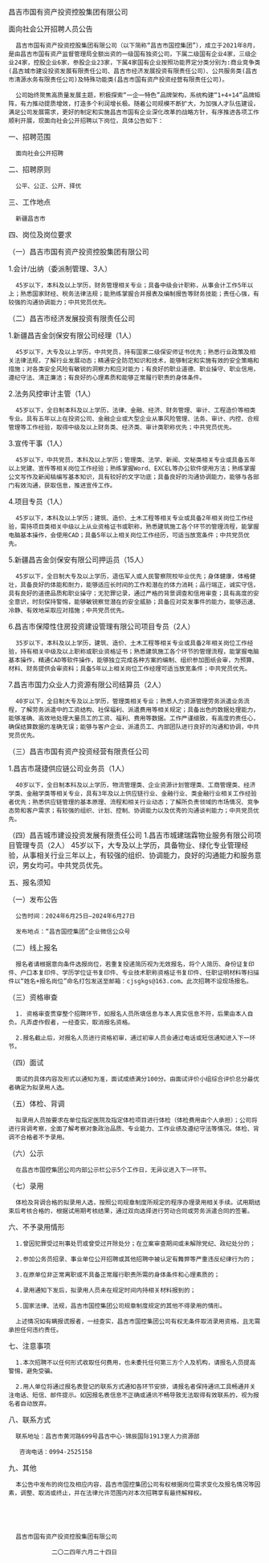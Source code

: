 昌吉市国有资产投资控股集团有限公司

面向社会公开招聘人员公告



      昌吉市国有资产投资控股集团有限公司（以下简称“昌吉市国控集团”），成立于2021年8月，是由昌吉市国有资产监督管理局全额出资的一级国有独资公司，下属二级国有企业4家，三级企业24家，控股企业6家，参股企业23家，下属4家国有企业按照功能界定分类分别为:商业竞争类(昌吉城市建设投资发展有限责任公司、昌吉市经济发展投资有限责任公司）、公共服务类(昌吉市清源水务有限责任公司)及特殊功能类(昌吉市国有资产投资经营有限责任公司)。

      公司始终聚焦高质量发展主题，积极探索“一企一特色”品牌架构，系统构建“1+4+14”品牌矩阵，有力推动提质增效，打造多个利润增长极。随着公司规模不断扩大，为加强人才队伍建设，满足公司发展需求，更好的制定和实施昌吉市国有企业深化改革的战略方针，有序推进各项工作顺利开展，现面向社会公开招聘以下岗位，具体公告如下：



一、招聘范围

      面向社会公开招聘



二、招聘原则

      公平、公正、公开、择优



三、工作地点

      新疆昌吉市



四、岗位及岗位要求

（一）昌吉市国有资产投资控股集团有限公司

1.会计/出纳（委派制管理、3人）

      45岁以下，本科及以上学历，财务管理相关专业；具备中级会计职称，从事会计工作5年以上；熟悉国家财经、税务法律法规；能熟练掌握合并报表及编制报告等财务技能；责任心强，有较强的沟通协调能力；中共党员优先。



（二）昌吉市经济发展投资有限责任公司

1.新疆昌吉金剑保安有限公司经理（1人）

      45岁以下，大专及以上学历，中共党员，持有国家二级保安师证书优先；熟悉行业政策及相关法律法规，了解行业发展动态；精通安全防范知识和技术，能够制定和实施有效的安全策略和措施；对各类安全风险有敏锐的洞察力和应对能力；有良好的职业道德、职业操守、职业信用，遵纪守法、清正廉洁；有良好的心理素质和能够正常履行职责的身体条件。



2.法务风控审计主管（1人）

      45岁以下，全日制本科及以上学历，法律、金融、经济、财务管理、审计、工程造价等相类专业。具有五年以上在投资公司、金融企业或大型企业从事风险管理、法务、审计、内控、合规管理等工作经验，取得中级及以上财务类、经济类、审计类职称优先；中共党员优先。



3.宣传干事（1人）

      45岁以下，中共党员，本科及以上学历；管理类、法学、新闻、文秘类相关专业或具备五年以上党建、宣传等相关岗位工作经验；熟练掌握Word、EXCEL等办公软件使用方法；熟练掌握公文写作及新闻稿编写基本知识，具有较好的文字功底；具备良好的沟通协调能力，能够与各部门有效沟通，获取信息，推进宣传工作。



4.项目专员（1人）

      45岁以下，本科及以上学历；建筑、造价、土木工程等相关专业或具备2年相关岗位工作经验，需持项目类相关中级以上从业资格证书或职称，熟悉建筑施工各个环节的管理流程，能掌握电脑基本操作，会使用CAD；具备5年以上相关岗位工作经历，可适当放宽条件；中共党员优先。



5.新疆昌吉金剑保安有限公司押运员（15人）

      45岁以下，全日制大专及以上学历，退伍军人或人民警察院校毕业优先；身体健康，体格健壮，具备良好的体能和耐力，能够适应长时间的工作和潜在的体力消耗；品行端正，诚实守信，具有良好的道德品质和职业操守；无犯罪记录，通过严格的背景调查和信用审查；具有高度的安全意识，时刻保持警惕，能够敏锐察觉潜在的安全威胁；具备应对突发事件的能力，能够迅速、冷静、有效地采取应对措施；中共党员优先。



6.昌吉市保障性住房投资建设管理有限公司项目专员（2人）

      35岁以下，本科及以上学历，建筑、造价、土木工程等相关专业或具备2年相关岗位工作经验，持有相关中级及以上职称或职业资格证书；熟悉建筑施工各个环节的管理流程，能掌握电脑基本操作，精通CAD等软件操作，能够独立完成各种方案的编制、组织参加图纸会审，为预算、材料、财务提供会审资料；具备5年以上相关岗位工作经理可适当放宽条件；中共党员优先。



7.昌吉市国力众业人力资源有限公司结算员（2人）

      40岁以下，全日制大专及以上学历，管理类相关专业；熟悉人力资源管理劳务派遣业务流程，了解劳务派遣中的工资结构、社保福利、派遣费用等相关规定；具备出色的数据处理能力，能够准确、高效地处理大量员工的工资、福利、费用等数据。工作严谨细致，有高度的责任心，确保结算数据的准确无误；能够与客户企业、派遣员工、内部团队进行良好的沟通和协调，中共党员优先。



（三）昌吉市国有资产投资经营有限责任公司

1.昌吉市晟捷供应链公司业务员（1人）

      40岁以下，全日制本科及以上学历，物流管理类、企业资源计划管理类、工商管理类、经济学类、金融学类等相关专业，具有3年及以上供应链行业、金融行业、类金融行业相关工作经验者优先；熟悉供应链管理的基本原理、流程和相关行业动态；了解所负责领域的市场情况、竞争态势和客户需求；有较强的组织、计划、控制、协调能力以及优秀的沟通谈判能力；中共党员优先。



（四）昌吉城市建设投资发展有限责任公司
1.昌吉市城建瑞霖物业服务有限公司项目管理专员（2人）
      45岁以下，大专及以上学历，具备物业、绿化专业管理经验，从事相关行业三年以上，有较强的组织、协调能力，良好的沟通能力和服务意识，男女均可。中共党员优先。

五、报名须知   

（一）发布公告

      公告时间：2024年6月25日—2024年6月27日

      发布地点：“昌吉国控集团”企业微信公众号

（二）线上报名

      报名者请根据意向条件选报岗位，若重复投递简历视为无效报名，将个人简历、身份证复印件、户口本复印件、学历学位证书复印件、专业技术职称资格证书复印件、任职证明材料等扫描件以“姓名+报名岗位”命名打包发送至邮箱：cjsgkgs@163.com。此次招聘不设现场报名。

（三）资格审查

      1. 资格审查贯穿整个招聘环节，如报名人员所填信息与本人真实信息不符，后果由本人自负。凡弄虚作假者，一经查实，取消报名资格。

      2.报名截止后，对报名人员进行资格初审，通过初审人员会通过电话或短信通知进入下一环节。

（四）面试

      面试的具体内容及形式以通知为准，面试成绩满分100分。由面试评价小组综合评价总分最优者确定为拟录用人选。

（五）体检、背调

      拟录用人员按要求在单位指定医院及指定体检项目进行体检（体检费用由个人承担）；公司将进行背调考察，全面了解考察对象政治品质、专业能力、工作业绩及遵纪守法等情况。体检、背调不合格者不予录用。

（六）公示

      在昌吉市国控集团公司内部公示栏公示5个工作日，无异议进入下一环节。

（七）录用

      体检及背调合格的拟录用人选，按照公司规章制度所规定的程序办理录用相关手续。试用期结束后考核合格的，根据试用期考核结果，通过双向选择进行劳动合同或劳务派遣合同的签署。



六、不予录用情形

      1.曾因犯罪受过刑事处罚或曾受过开除处分；在立案审查期间或未解除党纪、政纪处分的；

      2.参加公务员招录、事业单位公开招聘或其他招聘中被认定有舞弊等严重违反纪律行为的；

      3.在原单位非正常离职或不具备正常履行职责所需的身体条件和心理素质的；

      4.录用通知下发后，拟录用人员未在规定时间内持相关材料报到的；

      5.国家法律、法规，昌吉市国控集团公司规章制度规定的其他不得录用的情形。

      上述情况如有瞒报谎报者，一经查实，昌吉市国控集团公司有权无条件取消录用资格，且无需承担任何违约责任。



七、注意事项

      1.本次招聘不以任何形式收取任何费用，也未委托任何第三方个人及机构，请报名人员提高警惕，避免受骗。

      2.用人单位将通过报名表登记的联系方式通知各环节安排，请报名者保持通讯工具畅通并关注电话、短信、邮件提示。如因报名表信息不正确或通讯不畅导致无法取得有效联系的，视为报名者自动放弃。



八、联系方式

      联系地址：昌吉市黄河路699号昌吉中心·锦辰国际1913室人力资源部

       咨询电话：0994-2525158



九、其他

      本公告中发布的岗位及相应内容，昌吉市国控集团公司有权根据岗位需求变化及报名情况等因素，调整、取消或终止，并在法律允许范围内对本次招聘享有最终解释权。





      昌吉市国有资产投资控股集团有限公司

                二〇二四年六月二十四日